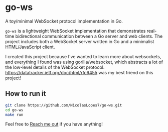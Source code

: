 # go-ws

A toy/minimal WebSocket protocol implementation in Go.

`go-ws` is a lightweight WebSocket implementation that demonstrates real-time bidirectional communication between a Go server and web clients. The project includes both a WebSocket server written in Go and a minimalist HTML/JavaScript client.

I created this project because I've wanted to learn more about websockets, and everything I found was using gorilla/websocket, which abstracts a lot of the low-level details of the WebSocket protocol. https://datatracker.ietf.org/doc/html/rfc6455 was my best friend on this project!

## How to run it

```bash
git clone https://github.com/NicolasLopes7/go-ws.git
cd go-ws
make run
```

Feel free to [Reach me out](https://x.com/nicolaslopess__) if you have anything!
